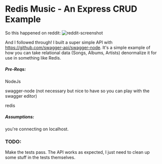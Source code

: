 # Redis Music - An Express CRUD Example

So this happened on reddit:
![reddit-screenshot](https://i.imgur.com/qrhBfgF.png)

And I followed through!
I built a super simple API with https://github.com/swagger-api/swagger-node. It's a simple example of how you can take relational data (Songs, Albums, Artists) denormalize it for use in something like Redis.

##### Pre-Reqs:
NodeJs

swagger-node (not necessary but nice to have so you can play with the swagger editor)

redis

##### Assumptions:
you're connecting on localhost.

### TODO:
Make the tests pass. The API works as expected, I just need to clean up some stuff in the tests themselves.
